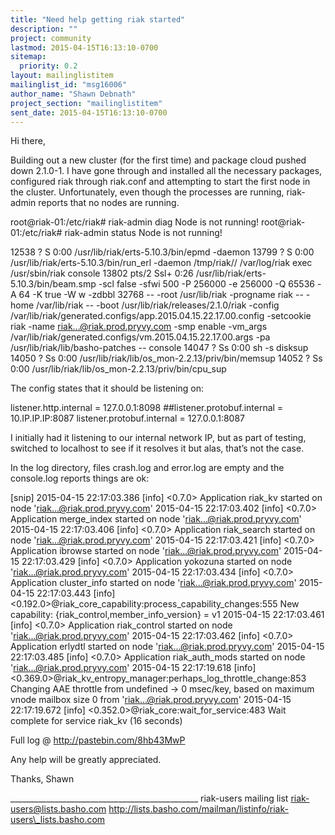 ```yaml
---
title: "Need help getting riak started"
description: ""
project: community
lastmod: 2015-04-15T16:13:10-0700
sitemap:
  priority: 0.2
layout: mailinglistitem
mailinglist_id: "msg16006"
author_name: "Shawn Debnath"
project_section: "mailinglistitem"
sent_date: 2015-04-15T16:13:10-0700
---
```



Hi there,

Building out a new cluster (for the first time) and package cloud pushed down 
2.1.0-1. I have gone through and installed all the necessary packages, 
configured riak through riak.conf and attempting to start the first node in the 
cluster. Unfortunately, even though the processes are running, riak-admin 
reports that no nodes are running.

root@riak-01:/etc/riak# riak-admin diag
Node is not running!
root@riak-01:/etc/riak# riak-admin status
Node is not running!

12538 ? S 0:00 /usr/lib/riak/erts-5.10.3/bin/epmd -daemon
13799 ? S 0:00 /usr/lib/riak/erts-5.10.3/bin/run\_erl -daemon 
/tmp/riak// /var/log/riak exec /usr/sbin/riak console
13802 pts/2 Ssl+ 0:26 /usr/lib/riak/erts-5.10.3/bin/beam.smp -scl false 
-sfwi 500 -P 256000 -e 256000 -Q 65536 -A 64 -K true -W w -zdbbl 32768 -- -root 
/usr/lib/riak -progname riak -- -home /var/lib/riak -- -boot 
/usr/lib/riak/releases/2.1.0/riak -config 
/var/lib/riak/generated.configs/app.2015.04.15.22.17.00.config -setcookie riak 
-name riak...@riak.prod.pryvy.com -smp 
enable -vm\_args /var/lib/riak/generated.configs/vm.2015.04.15.22.17.00.args -pa 
/usr/lib/riak/lib/basho-patches -- console
14047 ? Ss 0:00 sh -s disksup
14050 ? Ss 0:00 /usr/lib/riak/lib/os\_mon-2.2.13/priv/bin/memsup
14052 ? Ss 0:00 /usr/lib/riak/lib/os\_mon-2.2.13/priv/bin/cpu\_sup

The config states that it should be listening on:

listener.http.internal = 127.0.0.1:8098
##listener.protobuf.internal = 10.IP.IP.IP:8087
listener.protobuf.internal = 127.0.0.1:8087

I initially had it listening to our internal network IP, but as part of 
testing, switched to localhost to see if it resolves it but alas, that’s not 
the case.

In the log directory, files crash.log and error.log are empty and the 
console.log reports things are ok:

[snip]
2015-04-15 22:17:03.386 [info] <0.7.0> Application riak\_kv started on node 
'riak...@riak.prod.pryvy.com'
2015-04-15 22:17:03.402 [info] <0.7.0> Application merge\_index started on node 
'riak...@riak.prod.pryvy.com'
2015-04-15 22:17:03.406 [info] <0.7.0> Application riak\_search started on node 
'riak...@riak.prod.pryvy.com'
2015-04-15 22:17:03.421 [info] <0.7.0> Application ibrowse started on node 
'riak...@riak.prod.pryvy.com'
2015-04-15 22:17:03.429 [info] <0.7.0> Application yokozuna started on node 
'riak...@riak.prod.pryvy.com'
2015-04-15 22:17:03.434 [info] <0.7.0> Application cluster\_info started on node 
'riak...@riak.prod.pryvy.com'
2015-04-15 22:17:03.443 [info] 
<0.192.0>@riak\_core\_capability:process\_capability\_changes:555 New capability: 
{riak\_control,member\_info\_version} = v1
2015-04-15 22:17:03.461 [info] <0.7.0> Application riak\_control started on node 
'riak...@riak.prod.pryvy.com'
2015-04-15 22:17:03.462 [info] <0.7.0> Application erlydtl started on node 
'riak...@riak.prod.pryvy.com'
2015-04-15 22:17:03.485 [info] <0.7.0> Application riak\_auth\_mods started on 
node 'riak...@riak.prod.pryvy.com'
2015-04-15 22:17:19.618 [info] 
<0.369.0>@riak\_kv\_entropy\_manager:perhaps\_log\_throttle\_change:853 Changing AAE 
throttle from undefined -> 0 msec/key, based on maximum vnode mailbox size 0 
from 'riak...@riak.prod.pryvy.com'
2015-04-15 22:17:19.672 [info] <0.352.0>@riak\_core:wait\_for\_service:483 Wait 
complete for service riak\_kv (16 seconds)

Full log @ http://pastebin.com/8hb43MwP

Any help will be greatly appreciated.

Thanks,
Shawn

\_\_\_\_\_\_\_\_\_\_\_\_\_\_\_\_\_\_\_\_\_\_\_\_\_\_\_\_\_\_\_\_\_\_\_\_\_\_\_\_\_\_\_\_\_\_\_
riak-users mailing list
riak-users@lists.basho.com
http://lists.basho.com/mailman/listinfo/riak-users\_lists.basho.com

